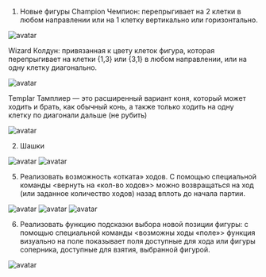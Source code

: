 1)	Новые фигуры
Champion
Чемпион: перепрыгивает на 2 клетки в любом направлении или на 1 клетку вертикально или горизонтально.

![avatar](https://github.com/Finuniversity/1_assignment-True0O0Mary/blob/main/1%20champion.png)







Wizard
Колдун: привязанная к цвету клеток фигура, которая перепрыгивает на клетки {1,3} или {3,1} в любом направлении, или на одну клетку диагонально.
 
 ![avatar](https://github.com/Finuniversity/1_assignment-True0O0Mary/blob/main/2%20wizard.png)
 
Templar
Тамплиер — это расширенный вариант коня, который может ходить и брать, как обычный конь, а также только ходить на одну клетку по диагонали дальше (не рубить)

  ![avatar](https://github.com/Finuniversity/1_assignment-True0O0Mary/blob/main/3%20templar.png)





2)	Шашки
 
 ![avatar](https://github.com/Finuniversity/1_assignment-True0O0Mary/blob/main/4%20%D1%88%D0%B0%D1%88%D0%BA%D0%B8.png)
 ![avatar](https://github.com/Finuniversity/1_assignment-True0O0Mary/blob/main/5%20%D1%88%D0%B0%D1%88%D0%BA%D0%B8.png)

5) Реализовать возможность «отката» ходов. С помощью специальной команды <вернуть на «кол-во ходов»> можно возвращаться на ход (или заданное количество ходов) назад вплоть до начала партии. 
 
  
  
 ![avatar](https://github.com/Finuniversity/1_assignment-True0O0Mary/blob/main/6%20%D0%BE%D1%82%D0%BA%D0%B0%D1%82%20%D1%85%D0%BE%D0%B4%D0%B0.png)
 ![avatar](https://github.com/Finuniversity/1_assignment-True0O0Mary/blob/main/7%20%D0%BE%D1%82%D0%BA%D0%B0%D1%82%20%D1%85%D0%BE%D0%B4%D0%B0.png)
 ![avatar](https://github.com/Finuniversity/1_assignment-True0O0Mary/blob/main/8%20%D0%BE%D1%82%D0%BA%D0%B0%D1%82%20%D1%85%D0%BE%D0%B4%D0%B0.png)

6) Реализовать функцию подсказки выбора новой позиции фигуры: с помощью специальной команды <возможны ходы «поле»> функция визуально на поле показывает поля доступные для хода или фигуры соперника, доступные для взятия, выбранной фигурой.

![avatar](https://github.com/Finuniversity/1_assignment-True0O0Mary/blob/main/9%20%D0%BF%D0%BE%D0%B4%D1%81%D0%BA%D0%B0%D0%B7%D0%BA%D0%B0%20%D0%BD%D0%BE%D0%B2%D0%BE%D0%B3%D0%BE%20%D1%85%D0%BE%D0%B4%D0%B0.png)
